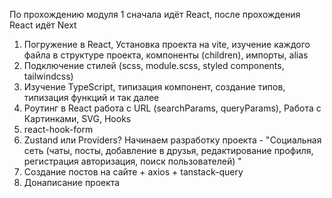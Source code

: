 По прохождению модуля 1 сначала идёт React, после прохождения React идёт Next

1. Погружение в React, Установка проекта на vite, изучение каждого файла в структуре проекта, компоненты (children), импорты, alias
2. Подключение стилей (scss, module.scss, styled components, tailwindcss)
3. Изучение TypeScript, типизация компонент, создание типов, типизация функций и так далее
4. Роутинг в React работа с URL (searchParams, queryParams), Работа с Картинками, SVG, Hooks
5. react-hook-form
6. Zustand или Providers? Начинаем разработку проекта - "Социальная сеть (чаты, посты, добавление в друзья, редактирование профиля, регистрация авторизация, поиск пользователей) "
7. Создание постов на сайте + axios + tanstack-query
8. Донаписание проекта